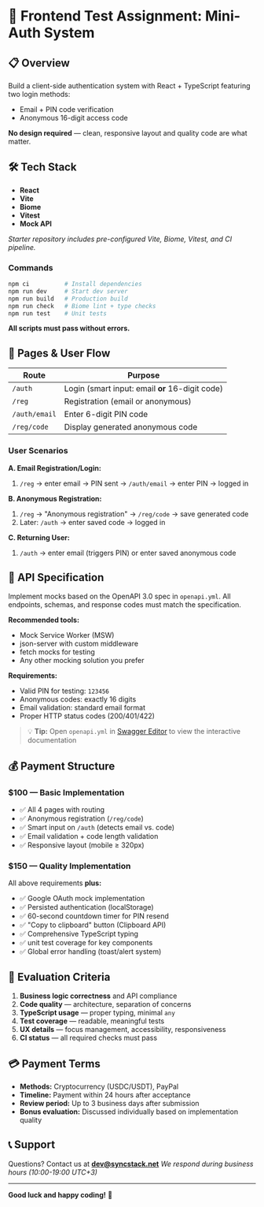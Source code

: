 # 🔐 Frontend Test Assignment: Mini-Auth System

## 📋 Overview

Build a client-side authentication system with React + TypeScript featuring two login methods:
- Email + PIN code verification
- Anonymous 16-digit access code

**No design required** — clean, responsive layout and quality code are what matter.

## 🛠️ Tech Stack

- **React**
- **Vite**
- **Biome**
- **Vitest**
- **Mock API**

*Starter repository includes pre-configured Vite, Biome, Vitest, and CI pipeline.*

<!-- ## 🚀 Getting Started

1. **DO NOT fork** the template repository
2. Create your **standalone repository** and copy the template code
3. Develop your solution (unlimited commits allowed)
4. We'll review and run your code in our GitLab CI -->

### Commands
```bash
npm ci          # Install dependencies
npm run dev     # Start dev server
npm run build   # Production build
npm run check   # Biome lint + type checks
npm run test    # Unit tests
```
**All scripts must pass without errors.**

## 📱 Pages & User Flow

| Route | Purpose |
|-------|---------|
| `/auth` | Login (smart input: email **or** 16-digit code) |
| `/reg` | Registration (email or anonymous) |
| `/auth/email` | Enter 6-digit PIN code |
| `/reg/code` | Display generated anonymous code |

### User Scenarios

**A. Email Registration/Login:**
1. `/reg` → enter email → PIN sent → `/auth/email` → enter PIN → logged in

**B. Anonymous Registration:**
1. `/reg` → "Anonymous registration" → `/reg/code` → save generated code
2. Later: `/auth` → enter saved code → logged in

**C. Returning User:**
1. `/auth` → enter email (triggers PIN) or enter saved anonymous code

## 🔌 API Specification

Implement mocks based on the OpenAPI 3.0 spec in `openapi.yml`.
All endpoints, schemas, and response codes must match the specification.

**Recommended tools:**
- Mock Service Worker (MSW)
- json-server with custom middleware
- fetch mocks for testing
- Any other mocking solution you prefer

**Requirements:**
- Valid PIN for testing: `123456`
- Anonymous codes: exactly 16 digits
- Email validation: standard email format
- Proper HTTP status codes (200/401/422)

> 💡 **Tip:** Open `openapi.yml` in [Swagger Editor](https://editor.swagger.io/) to view the interactive documentation

## 💰 Payment Structure

### $100 — Basic Implementation
- ✅ All 4 pages with routing
- ✅ Anonymous registration (`/reg/code`)
- ✅ Smart input on `/auth` (detects email vs. code)
- ✅ Email validation + code length validation
- ✅ Responsive layout (mobile ≥ 320px)

### $150 — Quality Implementation
All above requirements **plus:**
- ✅ Google OAuth mock implementation
- ✅ Persisted authentication (localStorage)
- ✅ 60-second countdown timer for PIN resend
- ✅ "Copy to clipboard" button (Clipboard API)
- ✅ Comprehensive TypeScript typing
- ✅ unit test coverage for key components
- ✅ Global error handling (toast/alert system)

## 🎯 Evaluation Criteria

1. **Business logic correctness** and API compliance
2. **Code quality** — architecture, separation of concerns
3. **TypeScript usage** — proper typing, minimal `any`
4. **Test coverage** — readable, meaningful tests
5. **UX details** — focus management, accessibility, responsiveness
6. **CI status** — all required checks must pass

## 💳 Payment Terms

- **Methods:** Cryptocurrency (USDC/USDT), PayPal
- **Timeline:** Payment within 24 hours after acceptance
- **Review period:** Up to 3 business days after submission
- **Bonus evaluation:** Discussed individually based on implementation quality

## 📞 Support

Questions? Contact us at **dev@syncstack.net**
*We respond during business hours (10:00-19:00 UTC+3)*

---

**Good luck and happy coding!** 🚀